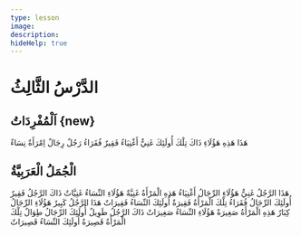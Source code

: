 ```yaml
---
type: lesson
image:
description:
hideHelp: true
---
```


# الدَّرْسُ الثَّالِثُ

## اَلْمُفْرِدَاتُ {new}

هَذَا
هَذِهِ
هَؤُلَاءِ
ذَاكَ
تِلْكَ
أُولَئِكَ
غَنِيٌّ
أَغْنِيَاءُ
فَقِيرٌ
فُقَرَاءُ
رَجُلٌ
رِجَالٌ
اِمْرَأَةٌ
نِسَاءٌ

## الْجُمَلُ الْعَرَبِيَّةُ

هَذَا الرَّجُلُ غَنِيٌّ
هَؤُلَاءِ الرِّجَالُ أَغْنِيَاءُ
هَذِهِ الْمَرْأَةُ غَنِيَّةٌ
هَؤُلَاءِ النِّسَاءُ غَنِيَّاتٌ
ذَاكَ الرَّجُلُ فَقِيرٌ
أُولَئِكَ الرِّجَالُ فُقَرَاءُ
تِلْكَ الْمَرْأَةُ فَقِيرَةٌ
أُولَئِكَ النِّسَاءُ فَقِيرَاتٌ
هَذَا الرَّجُلُ كَبِيرٌ
هَؤُلَاءِ الرِّجَالُ كِبَارٌ
هَذِهِ الْمَرْأَةُ صَغِيرَةٌ
هَؤُلَاءِ النِّسَاءُ صَغِيرَاتٌ
ذَاكَ الرَّجُلُ طَوِيلٌ
أُولَئِكَ الرِّجَالُ طِوَالٌ
تِلْكَ الْمَرْأَةُ قَصِيرَةٌ
أُولَئِكَ النِّسَاءُ قَصِيرَاتٌ
